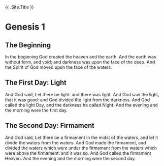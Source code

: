 {{ .Site.Title }}

# Genesis 1

## The Beginning

In the beginning God created the heaven and the earth. And the earth was without form, and void; and darkness was upon the face of the deep. And the Spirit of God moved upon the face of the waters.

## The First Day: Light

And God said, Let there be light: and there was light. And God saw the light, that it was good: and God divided the light from the darkness. And God called the light Day, and the darkness he called Night. And the evening and the morning were the first day.

## The Second Day: Firmament

And God said, Let there be a firmament in the midst of the waters, and let it divide the waters from the waters. And God made the firmament, and divided the waters which were under the firmament from the waters which were above the firmament: and it was so. And God called the firmament Heaven. And the evening and the morning were the second day.
